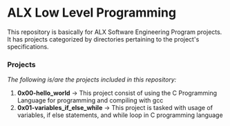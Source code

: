 # ALX Low Level Programming

This repository is basically for ALX Software Engineering Program projects. It has projects categorized by directories pertaining to the project's specifications.

### Projects
*The following is/are the projects included in this repository:*
1. **0x00-hello_world** -> This project consist of using the C Programming Language for programming and compiling with gcc
2. **0x01-variables_if_else_while** -> This project is tasked with usage of variables, if else statements, and while loop in C programming language
